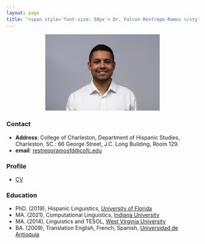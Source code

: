 ```yaml
---
layout: page
title: "<span style='font-size: 50px'> Dr. Falcon Restrepo-Ramos </style>"
---
```


<p align="center">
  <img width="300" height="200" src="/assets/img/Perfil.jpg" >
</p>

### Contact
- **Address**: College of Charleston, Department of Hispanic Studies, Charleston, SC.:
66 George Street, J.C. Long Building, Room 129.
- **email**: restreporamosfd@cofc.edu

### Profile
* [CV](FalconCVProfessor.pdf)

### Education
* PhD. (2019), Hispanic Linguistics, [University of Florida](https://spanishandportuguese.ufl.edu/)
* MA. (2021), Computational Linguistics, [Indiana University](https://cl.indiana.edu/)
* MA. (2014), Linguistics and TESOL, [West Virginia University](https://worldlanguages.wvu.edu/)
* BA. (2009), Translation English, French, Spanish, [Universidad de Antioquia](http://www.udea.edu.co/wps/portal/udea/web/inicio/unidades-academicas/idiomas)
